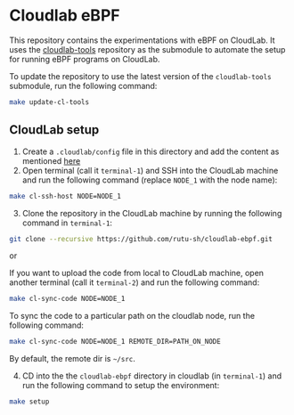 # Cloudlab eBPF

This repository contains the experimentations with eBPF on CloudLab. It uses the [cloudlab-tools](https://github.com/rutu-sh/cloudlab-tools/tree/main) repository as the submodule to automate the setup for running eBPF programs on CloudLab. 

To update the repository to use the latest version of the `cloudlab-tools` submodule, run the following command:

```bash
make update-cl-tools
```

## CloudLab setup 

1. Create a `.cloudlab/config` file in this directory and add the content as mentioned [here](https://github.com/rutu-sh/cloudlab-tools?tab=readme-ov-file#setting-up-cloudlab)
2. Open terminal (call it `terminal-1`) and SSH into the CloudLab machine and run the following command (replace `NODE_1` with the node name):
```bash
make cl-ssh-host NODE=NODE_1
```
3. Clone the repository in the CloudLab machine by running the following command in `terminal-1`:
```bash
git clone --recursive https://github.com/rutu-sh/cloudlab-ebpf.git
```
 or 

 If you want to upload the code from local to CloudLab machine, open another terminal (call it `terminal-2`) and run the following command:

 ```bash
 make cl-sync-code NODE=NODE_1
 ```

To sync the code to a particular path on the cloudlab node, run the following command:

```bash
make cl-sync-code NODE=NODE_1 REMOTE_DIR=PATH_ON_NODE
```

By default, the remote dir is `~/src`. 

4. CD into the the `cloudlab-ebpf` directory in cloudlab (in `terminal-1`) and run the following command to setup the environment:

```bash
make setup
```

